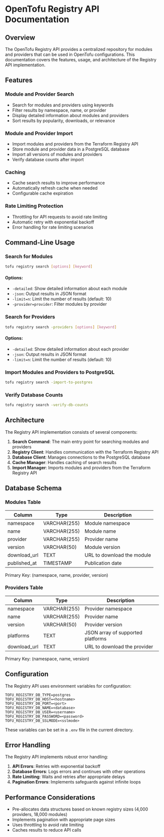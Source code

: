 # OpenTofu Registry API Documentation

## Overview

The OpenTofu Registry API provides a centralized repository for modules and providers that can be used in OpenTofu configurations. This documentation covers the features, usage, and architecture of the Registry API implementation.

## Features

### Module and Provider Search
- Search for modules and providers using keywords
- Filter results by namespace, name, or provider
- Display detailed information about modules and providers
- Sort results by popularity, downloads, or relevance

### Module and Provider Import
- Import modules and providers from the Terraform Registry API
- Store module and provider data in a PostgreSQL database
- Import all versions of modules and providers
- Verify database counts after import

### Caching
- Cache search results to improve performance
- Automatically refresh cache when needed
- Configurable cache expiration

### Rate Limiting Protection
- Throttling for API requests to avoid rate limiting
- Automatic retry with exponential backoff
- Error handling for rate limiting scenarios

## Command-Line Usage

### Search for Modules

```bash
tofu registry search [options] [keyword]
```

#### Options:
- `-detailed`: Show detailed information about each module
- `-json`: Output results in JSON format
- `-limit=n`: Limit the number of results (default: 10)
- `-provider=provider`: Filter modules by provider

### Search for Providers

```bash
tofu registry search -providers [options] [keyword]
```

#### Options:
- `-detailed`: Show detailed information about each provider
- `-json`: Output results in JSON format
- `-limit=n`: Limit the number of results (default: 10)

### Import Modules and Providers to PostgreSQL

```bash
tofu registry search -import-to-postgres
```

### Verify Database Counts

```bash
tofu registry search -verify-db-counts
```

## Architecture

The Registry API implementation consists of several components:

1. **Search Command**: The main entry point for searching modules and providers
2. **Registry Client**: Handles communication with the Terraform Registry API
3. **Database Client**: Manages connections to the PostgreSQL database
4. **Cache Manager**: Handles caching of search results
5. **Import Manager**: Imports modules and providers from the Terraform Registry API

## Database Schema

### Modules Table

| Column       | Type         | Description                              |
|--------------|--------------|------------------------------------------|
| namespace    | VARCHAR(255) | Module namespace                         |
| name         | VARCHAR(255) | Module name                              |
| provider     | VARCHAR(255) | Provider name                            |
| version      | VARCHAR(50)  | Module version                           |
| download_url | TEXT         | URL to download the module               |
| published_at | TIMESTAMP    | Publication date                         |

Primary Key: (namespace, name, provider, version)

### Providers Table

| Column       | Type         | Description                              |
|--------------|--------------|------------------------------------------|
| namespace    | VARCHAR(255) | Provider namespace                       |
| name         | VARCHAR(255) | Provider name                            |
| version      | VARCHAR(50)  | Provider version                         |
| platforms    | TEXT         | JSON array of supported platforms        |
| download_url | TEXT         | URL to download the provider             |

Primary Key: (namespace, name, version)

## Configuration

The Registry API uses environment variables for configuration:

```
TOFU_REGISTRY_DB_TYPE=postgres
TOFU_REGISTRY_DB_HOST=<hostname>
TOFU_REGISTRY_DB_PORT=<port>
TOFU_REGISTRY_DB_NAME=<database>
TOFU_REGISTRY_DB_USER=<username>
TOFU_REGISTRY_DB_PASSWORD=<password>
TOFU_REGISTRY_DB_SSLMODE=<sslmode>
```

These variables can be set in a `.env` file in the current directory.

## Error Handling

The Registry API implements robust error handling:

1. **API Errors**: Retries with exponential backoff
2. **Database Errors**: Logs errors and continues with other operations
3. **Rate Limiting**: Waits and retries after appropriate delays
4. **Pagination Errors**: Implements safeguards against infinite loops

## Performance Considerations

- Pre-allocates data structures based on known registry sizes (4,000 providers, 18,000 modules)
- Implements pagination with appropriate page sizes
- Uses throttling to avoid rate limiting
- Caches results to reduce API calls
